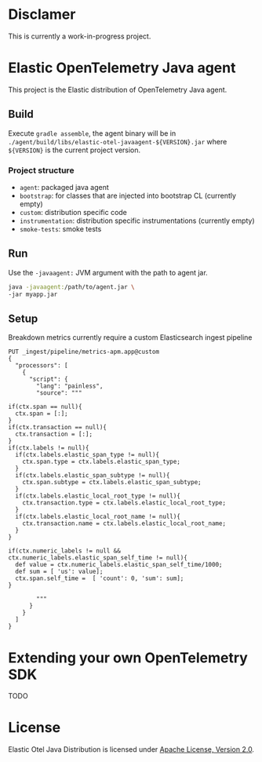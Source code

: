 # Disclamer

This is currently a work-in-progress project.

# Elastic OpenTelemetry Java agent

This project is the Elastic distribution of OpenTelemetry Java agent.

## Build

Execute `gradle assemble`, the agent binary will be in `./agent/build/libs/elastic-otel-javaagent-${VERSION}.jar`
where `${VERSION}` is the current project version.

### Project structure

- `agent`: packaged java agent
- `bootstrap`: for classes that are injected into bootstrap CL (currently empty)
- `custom`: distribution specific code
- `instrumentation`: distribution specific instrumentations (currently empty)
- `smoke-tests`: smoke tests

## Run

Use the `-javaagent:` JVM argument with the path to agent jar.

```bash
java -javaagent:/path/to/agent.jar \
-jar myapp.jar
```

## Setup

Breakdown metrics currently require a custom Elasticsearch ingest pipeline

```
PUT _ingest/pipeline/metrics-apm.app@custom
{
  "processors": [
    {
      "script": {
        "lang": "painless",
        "source": """

if(ctx.span == null){
  ctx.span = [:];
}
if(ctx.transaction == null){
  ctx.transaction = [:];
}
if(ctx.labels != null){
  if(ctx.labels.elastic_span_type != null){
    ctx.span.type = ctx.labels.elastic_span_type;
  }
  if(ctx.labels.elastic_span_subtype != null){
    ctx.span.subtype = ctx.labels.elastic_span_subtype;
  }
  if(ctx.labels.elastic_local_root_type != null){
    ctx.transaction.type = ctx.labels.elastic_local_root_type;
  }
  if(ctx.labels.elastic_local_root_name != null){
    ctx.transaction.name = ctx.labels.elastic_local_root_name;
  }
}

if(ctx.numeric_labels != null && ctx.numeric_labels.elastic_span_self_time != null){
  def value = ctx.numeric_labels.elastic_span_self_time/1000;
  def sum = [ 'us': value];
  ctx.span.self_time =  [ 'count': 0, 'sum': sum];
}

        """
      }
    }
  ]
}
```

# Extending your own OpenTelemetry SDK
TODO

# License

Elastic Otel Java Distribution is licensed under [Apache License, Version 2.0](https://www.apache.org/licenses/LICENSE-2.0.html).


